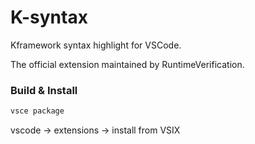 # K-syntax

Kframework syntax highlight for VSCode.

The official extension maintained by RuntimeVerification.

### Build & Install

```bash
vsce package
```

vscode -> extensions -> install from VSIX
